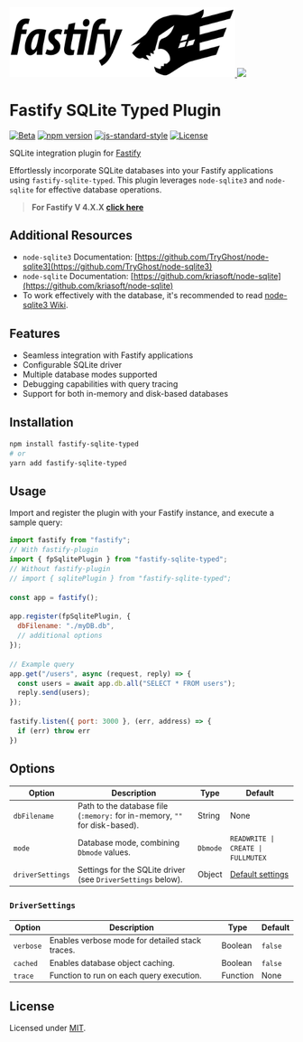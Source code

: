<div disply="flex"> <a href="https://fastify.io/">
    <img
      src="https://github.com/fastify/graphics/raw/HEAD/fastify-landscape-outlined.svg"
      width="400"
      height="auto"
    />
      <img
      src="https://download.logo.wine/logo/SQLite/SQLite-Logo.wine.png"
      width="400"
      height="auto"
    />
   
  </a>
</div>

# Fastify SQLite Typed Plugin

[![Beta](https://img.shields.io/badge/status-beta-orange.svg)](https://github.com/yoav0gal/fastify-sqlite-typed)
[![npm version](https://img.shields.io/npm/v/fastify-sqlite-typed?style=flat-square)](https://www.npmjs.com/package/fastify-sqlite-typed)
[![js-standard-style](https://img.shields.io/badge/code%20style-standard-brightgreen.svg?style=flat)](http://standardjs.com/)
[![License](https://img.shields.io/npm/l/fastify-hana.svg?style=flat-square)](https://choosealicense.com/licenses/mit/)

SQLite integration plugin for [Fastify](https://www.fastify.io/)

Effortlessly incorporate SQLite databases into your Fastify applications using `fastify-sqlite-typed`. This plugin leverages `node-sqlite3` and `node-sqlite` for effective database operations.

> **For Fastify V 4.X.X [click here](https://github.com/yoav0gal/fastify-sqlite-typed/tree/Fastify-V4.x.x)**

## Additional Resources

- `node-sqlite3` Documentation: [https://github.com/TryGhost/node-sqlite3](https://github.com/TryGhost/node-sqlite3)
- `node-sqlite` Documentation: [https://github.com/kriasoft/node-sqlite](https://github.com/kriasoft/node-sqlite)
- To work effectively with the database, it's recommended to read [node-sqlite3 Wiki](https://github.com/TryGhost/node-sqlite3/wiki).

## Features

- Seamless integration with Fastify applications
- Configurable SQLite driver
- Multiple database modes supported
- Debugging capabilities with query tracing
- Support for both in-memory and disk-based databases

## Installation

```bash
npm install fastify-sqlite-typed
# or
yarn add fastify-sqlite-typed
```

## Usage

Import and register the plugin with your Fastify instance, and execute a sample query:

```javascript
import fastify from "fastify";
// With fastify-plugin
import { fpSqlitePlugin } from "fastify-sqlite-typed"; 
// Without fastify-plugin
// import { sqlitePlugin } from "fastify-sqlite-typed";

const app = fastify();

app.register(fpSqlitePlugin, {
  dbFilename: "./myDB.db",
  // additional options
});

// Example query
app.get("/users", async (request, reply) => {
  const users = await app.db.all("SELECT * FROM users");
  reply.send(users);
});

fastify.listen({ port: 3000 }, (err, address) => {
  if (err) throw err
})
```

## Options

| Option           | Description                                                                | Type     | Default                             |
| ---------------- | -------------------------------------------------------------------------- | -------- | ----------------------------------- |
| `dbFilename`     | Path to the database file (`:memory:` for in-memory, `""` for disk-based). | String   | None                                |
| `mode`           | Database mode, combining `Dbmode` values.                                  | `Dbmode` | `READWRITE \| CREATE \| FULLMUTEX`  |
| `driverSettings` | Settings for the SQLite driver (see `DriverSettings` below).               | Object   | [Default settings](#driversettings) |

### `DriverSettings`

| Option    | Description                                     | Type     | Default |
| --------- | ----------------------------------------------- | -------- | ------- |
| `verbose` | Enables verbose mode for detailed stack traces. | Boolean  | `false` |
| `cached`  | Enables database object caching.                | Boolean  | `false` |
| `trace`   | Function to run on each query execution.        | Function | None    |

## License

Licensed under [MIT](https://choosealicense.com/licenses/mit/).
